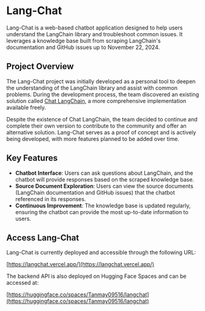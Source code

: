 # Lang-Chat

Lang-Chat is a web-based chatbot application designed to help users understand the LangChain library and troubleshoot common issues. It leverages a knowledge base built from scraping LangChain's documentation and GitHub issues up to November 22, 2024.

## Project Overview

The Lang-Chat project was initially developed as a personal tool to deepen the understanding of the LangChain library and assist with common problems. During the development process, the team discovered an existing solution called [Chat LangChain](https://chat.langchain.com/), a more comprehensive implementation available freely.

Despite the existence of Chat LangChain, the team decided to continue and complete their own version to contribute to the community and offer an alternative solution. Lang-Chat serves as a proof of concept and is actively being developed, with more features planned to be added over time.

## Key Features

- **Chatbot Interface**: Users can ask questions about LangChain, and the chatbot will provide responses based on the scraped knowledge base.
- **Source Document Exploration**: Users can view the source documents (LangChain documentation and GitHub issues) that the chatbot referenced in its responses.
- **Continuous Improvement**: The knowledge base is updated regularly, ensuring the chatbot can provide the most up-to-date information to users.

## Access Lang-Chat

Lang-Chat is currently deployed and accessible through the following URL:

[https://langchat.vercel.app/](https://langchat.vercel.app/)

The backend API is also deployed on Hugging Face Spaces and can be accessed at:

[https://huggingface.co/spaces/Tanmay09516/langchat](https://huggingface.co/spaces/Tanmay09516/langchat)
